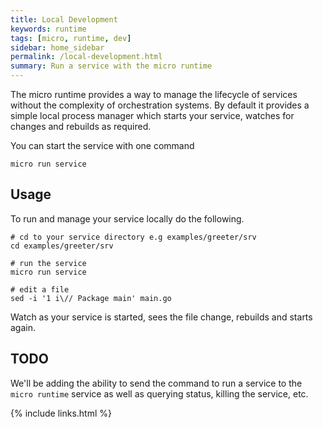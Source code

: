 ```yaml
---
title: Local Development
keywords: runtime
tags: [micro, runtime, dev]
sidebar: home_sidebar
permalink: /local-development.html
summary: Run a service with the micro runtime
---
```


The micro runtime provides a way to manage the lifecycle of services without the complexity of orchestration systems. 
By default it provides a simple local process manager which starts your service, watches for changes and rebuilds 
as required.

You can start the service with one command

```
micro run service
```

## Usage

To run and manage your service locally do the following.

```
# cd to your service directory e.g examples/greeter/srv
cd examples/greeter/srv

# run the service
micro run service

# edit a file
sed -i '1 i\// Package main' main.go
```

Watch as your service is started, sees the file change, rebuilds and starts again.

## TODO

We'll be adding the ability to send the command to run a service to the `micro runtime` service as well as 
querying status, killing the service, etc. 

{% include links.html %}
